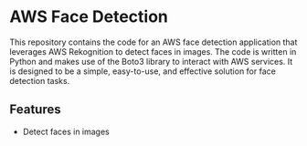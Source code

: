 # AWS Face Detection

This repository contains the code for an AWS face detection application that leverages AWS Rekognition to detect faces in images. The code is written in Python and makes use of the Boto3 library to interact with AWS services. It is designed to be a simple, easy-to-use, and effective solution for face detection tasks.

## Features

- Detect faces in images
